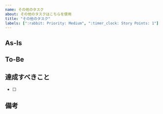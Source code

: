 ```yaml
---
name: その他のタスク
about: その他のタスクはこちらを使用
title: "その他のタスク"
labels: [":rabbit: Priority: Medium", ":timer_clock: Story Points: 1"]
---
```


## As-Is
<!-- 現状の問題点や課題を記述 -->


## To-Be
<!-- どのような状態にすべきか記述 -->


## 達成すべきこと
<!-- このissueで達成すべきことをチェックリスト形式で記述 -->

- [ ] 


## 備考
<!-- 調べたことのメモや、その他情報を記述 -->
